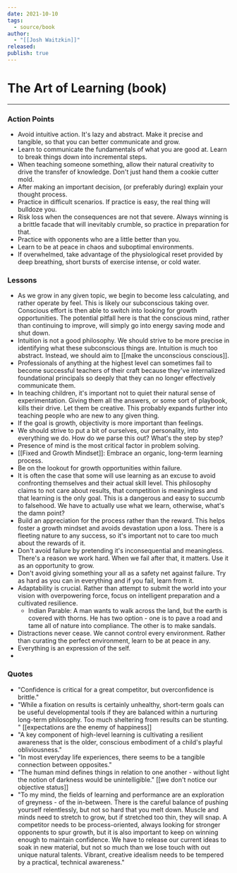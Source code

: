 ```yaml
---
date: 2021-10-10
tags:
  - source/book
author:
  - "[[Josh Waitzkin]]"
released: 
publish: true
---
```


# The Art of Learning (book)


---

### Action Points
- Avoid intuitive action. It's lazy and abstract. Make it precise and tangible, so that you can better communicate and grow. 
- Learn to communicate the fundamentals of what you are good at. Learn to break things down into incremental steps.
- When teaching someone something, allow their natural creativity to drive the transfer of knowledge. Don't just hand them a cookie cutter mold. 
- After making an important decision, (or preferably during) explain your thought process.
-  Practice in difficult scenarios. If practice is easy, the real thing will bulldoze you.
- Risk loss when the consequences are not that severe. Always winning is a brittle facade that will inevitably crumble, so practice in preparation for that.
- Practice with opponents who are a little better than you. 
- Learn to be at peace in chaos and suboptimal environments.
- If overwhelmed, take advantage of the physiological reset provided by deep breathing, short bursts of exercise intense, or cold water.




### Lessons
- As we grow in any given topic, we begin to become less calculating, and rather operate by feel. This is likely our subconscious taking over. Conscious effort is then able to switch into looking for growth opportunities. The potential pitfall here is that the conscious mind, rather than continuing to improve, will simply go into energy saving mode and shut down.
- Intuition is not a good philosophy. We should strive to be more precise in identifying what these subconscious things are. Intuition is much too abstract. Instead, we should aim to [[make the unconscious conscious]].
- Professionals of anything at the highest level can sometimes fail to become successful teachers of their craft because they've internalized foundational principals so deeply that they can no longer effectively communicate them. 
- In teaching children, it's important not to quiet their natural sense of experimentation. Giving them all the answers, or some sort of playbook, kills their drive. Let them be creative. This probably expands further into teaching people who are new to any given thing.
- If the goal is growth, objectivity is more important than feelings.
- We should strive to put a bit of ourselves, our personality, into everything we do. How do we parse this out? What's the step by step?
- Presence of mind is the most critical factor in problem solving.
- [[Fixed and Growth Mindset]]: Embrace an organic, long-term learning process.
- Be on the lookout for growth opportunities within failure. 
- It is often the case that some will use learning as an excuse to avoid confronting themselves and their actual skill level. This philosophy claims to not care about results, that competition is meaningless and that learning is the only goal. This is a dangerous and easy to succumb to falsehood. We have to actually use what we learn, otherwise, what's the damn point?
- Build an appreciation for the process rather than the reward. This helps foster a growth mindset and avoids devastation upon a loss. There is a fleeting nature to any success, so it's important not to care too much about the rewards of it. 
- Don't avoid failure by pretending it's inconsequential and meaningless. There's a reason we work hard. When we fail after that, it matters. Use it as an opportunity to grow.
- Don't avoid giving something your all as a safety net against failure. Try as hard as you can in everything and if you fail, learn from it.
- Adaptability is crucial. Rather than attempt to submit the world into your vision with overpowering force, focus on intelligent preparation and a cultivated resilience. 
	- Indian Parable: A man wants to walk across the land, but the earth is covered with thorns. He has two option - one is to pave a road and tame all of nature into compliance. The other is to make sandals. 
- Distractions never cease. We cannot control every environment. Rather than curating the perfect environment, learn to be at peace in any. 
- Everything is an expression of the self.
- 


### Quotes
- "Confidence is critical for a great competitor, but overconfidence is brittle."
- "While a fixation on results is certainly unhealthy, short-term goals can be useful developmental tools if they are balanced within a nurturing long-term philosophy. Too much sheltering from results can be stunting. " [[expectations are the enemy of happiness]]
- "A key component of high-level learning is cultivating a resilient awareness that is the older, conscious embodiment of a child's playful obliviousness."
- "In most everyday life experiences, there seems to be a tangible connection between opposites."
- "The human mind defines things in relation to one another - without light the notion of darkness would be unintelligible." [[we don't notice our objective status]]
- "To my mind, the fields of learning and performance are an exploration of greyness - of the in-between. There is the careful balance of pushing yourself relentlessly, but not so hard that you melt down. Muscle and minds need to stretch to grow, but if stretched too thin, they will snap. A competitor needs to be process-oriented, always looking for stronger opponents to spur growth, but it is also important to keep on winning enough to maintain confidence. We have to release our current ideas to soak in new material, but not so much than we lose touch with out unique natural talents. Vibrant, creative idealism needs to be tempered by a practical, technical awareness."